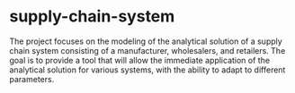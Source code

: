 # supply-chain-system
The project focuses on the modeling of the analytical solution of a supply chain system consisting of a manufacturer, wholesalers, and retailers. The goal is to provide a tool that will allow the immediate application of the analytical solution for various systems, with the ability to adapt to different parameters.
